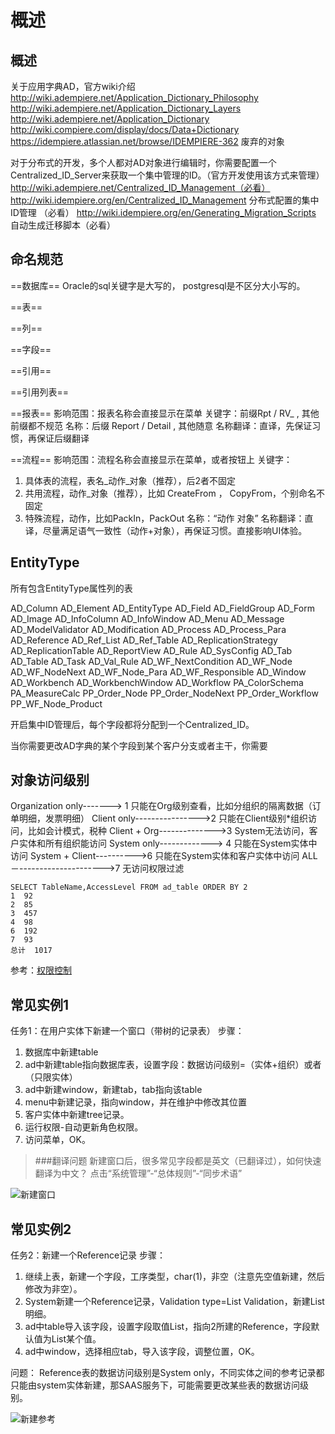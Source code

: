 概述
===

概述
---

关于应用字典AD，官方wiki介绍
http://wiki.adempiere.net/Application_Dictionary_Philosophy
http://wiki.adempiere.net/Application_Dictionary_Layers
http://wiki.adempiere.net/Application_Dictionary
http://wiki.compiere.com/display/docs/Data+Dictionary
https://idempiere.atlassian.net/browse/IDEMPIERE-362 废弃的对象

对于分布式的开发，多个人都对AD对象进行编辑时，你需要配置一个Centralized_ID_Server来获取一个集中管理的ID。（官方开发使用该方式来管理）
http://wiki.adempiere.net/Centralized_ID_Management（必看）
http://wiki.idempiere.org/en/Centralized_ID_Management 分布式配置的集中ID管理  （必看）
http://wiki.idempiere.org/en/Generating_Migration_Scripts 自动生成迁移脚本（必看）


命名规范
---

==数据库==
Oracle的sql关键字是大写的，
postgresql是不区分大小写的。

==表==

==列==

==字段==

==引用==

==引用列表==

==报表==
影响范围：报表名称会直接显示在菜单
关键字：前缀Rpt / RV_ , 其他前缀都不规范
名称：后缀 Report / Detail , 其他随意
名称翻译：直译，先保证习惯，再保证后缀翻译


==流程==
影响范围：流程名称会直接显示在菜单，或者按钮上
关键字：
1. 具体表的流程，表名_动作_对象（推荐），后2者不固定
2. 共用流程，动作_对象（推荐），比如 CreateFrom ， CopyFrom，个别命名不固定
3. 特殊流程，动作，比如PackIn，PackOut
名称：“动作 对象”
名称翻译：直译，尽量满足语气一致性（动作+对象），再保证习惯。直接影响UI体验。

EntityType
---

所有包含EntityType属性列的表

AD_Column
AD_Element
AD_EntityType
AD_Field
AD_FieldGroup
AD_Form
AD_Image
AD_InfoColumn
AD_InfoWindow
AD_Menu
AD_Message
AD_ModelValidator
AD_Modification
AD_Process
AD_Process_Para
AD_Reference
AD_Ref_List
AD_Ref_Table
AD_ReplicationStrategy
AD_ReplicationTable
AD_ReportView
AD_Rule
AD_SysConfig
AD_Tab
AD_Table
AD_Task
AD_Val_Rule
AD_WF_NextCondition
AD_WF_Node
AD_WF_NodeNext
AD_WF_Node_Para
AD_WF_Responsible
AD_Window
AD_Workbench
AD_WorkbenchWindow
AD_Workflow
PA_ColorSchema
PA_MeasureCalc
PP_Order_Node
PP_Order_NodeNext
PP_Order_Workflow
PP_WF_Node_Product

开启集中ID管理后，每个字段都将分配到一个Centralized_ID。

当你需要更改AD字典的某个字段到某个客户分支或者主干，你需要

对象访问级别
---

Organization only-------> 1 只能在Org级别查看，比如分组织的隔离数据（订单明细，发票明细）
Client only---------------->2 只能在Client级别*组织访问，比如会计模式，税种
Client + Org-------------->3 System无法访问，客户实体和所有组织能访问
System only-------------> 4 只能在System实体中访问
System + Client---------->6 只能在System实体和客户实体中访问
ALL－--------------------->7 无访问权限过滤

    SELECT TableName,AccessLevel FROM ad_table ORDER BY 2
    1  92
    2  85
    3  457
    4  98
    6  192
    7  93
    总计  1017

参考：[权限控制](http://idempiere_guide_sm.mydoc.io/?t=186541#widget_5312007)

常见实例1
---

任务1：在用户实体下新建一个窗口（带树的记录表）
步骤：
1. 数据库中新建table
2. ad中新建table指向数据库表，设置字段：数据访问级别=（实体+组织）或者（只限实体）
3. ad中新建window，新建tab，tab指向该table
4. menu中新建记录，指向window，并在维护中修改其位置
5. 客户实体中新建tree记录。
6. 运行权限-自动更新角色权限。
7. 访问菜单，OK。

> ###翻译问题
> 新建窗口后，很多常见字段都是英文（已翻译过），如何快速翻译为中文？
> 点击“系统管理”-“总体规则”-“同步术语”

![新建窗口](http://static.oschina.net/uploads/space/2016/1107/062730_CEsg_2720480.png)

常见实例2
---

任务2：新建一个Reference记录
步骤：
1. 继续上表，新建一个字段，工序类型，char(1)，非空（注意先空值新建，然后修改为非空）。
2. System新建一个Reference记录，Validation type=List Validation，新建List明细。
2. ad中table导入该字段，设置字段取值List，指向2所建的Reference，字段默认值为List某个值。
3. ad中window，选择相应tab，导入该字段，调整位置，OK。

问题： Reference表的数据访问级别是System only，不同实体之间的参考记录都只能由system实体新建，那SAAS服务下，可能需要更改某些表的数据访问级别。

![新建参考](https://static.oschina.net/uploads/space/2016/1109/170716_r9qc_2720480.png)

